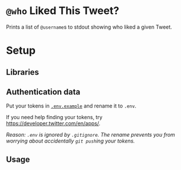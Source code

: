 # `@who` Liked This Tweet?

Prints a list of `@username`s to stdout showing who liked a given Tweet.

# Setup

## Libraries

## Authentication data

Put your tokens in [`.env.example`](./.env.example) and rename it to `.env`.

If you need help finding your tokens, try <https://developer.twitter.com/en/apps/>.

_Reason: `.env` is ignored by `.gitignore`. The rename prevents you from worrying about accidentally `git push`ing your tokens._

## Usage
